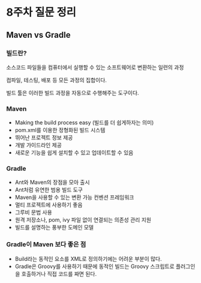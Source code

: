 # 8주차 질문 정리

## Maven vs Gradle

### 빌드란?

소스코드 파일들을 컴퓨터에서 실행할 수 있는 소프트웨어로 변환하는 일련의 과정

컴파일, 테스팅, 배포 등 모든 과정의 집합이다.

빌드 툴은 이러한 빌드 과정을 자동으로 수행해주는 도구이다.

### Maven

* Making the build process easy (빌드를 더 쉽게하자는 의미)
* pom.xml를 이용한 정형화된 빌드 시스템
* 뛰어난 프로젝트 정보 제공
* 개발 가이드라인 제공
* 새로운 기능을 쉽게 설치할 수 있고 업데이트할 수 있음

### Gradle

* Ant와 Maven의 장점을 모아 출시
* Ant처럼 유연한 범용 빌드 도구
* Maven을 사용할 수 있는 변환 가능 컨벤션 프레임워크
* 멀티 프로젝트에 사용하기 좋음
* 그루비 문법 사용
* 원격 저장소나, pom, ivy 파일 없이 연결되는 의존성 관리 지원
* 빌드를 설명하는 풍부한 도메인 모델

### Gradle이 Maven 보다 좋은 점

* Build라는 동적인 요소를 XML로 정의하기에는 어려운 부분이 많다.
* Gradle은 Groovy를 사용하기 때문에 동적인 빌드는 Groovy 스크립트로 플러그인을 호출하거나 직접 코드를 짜면 된다.
